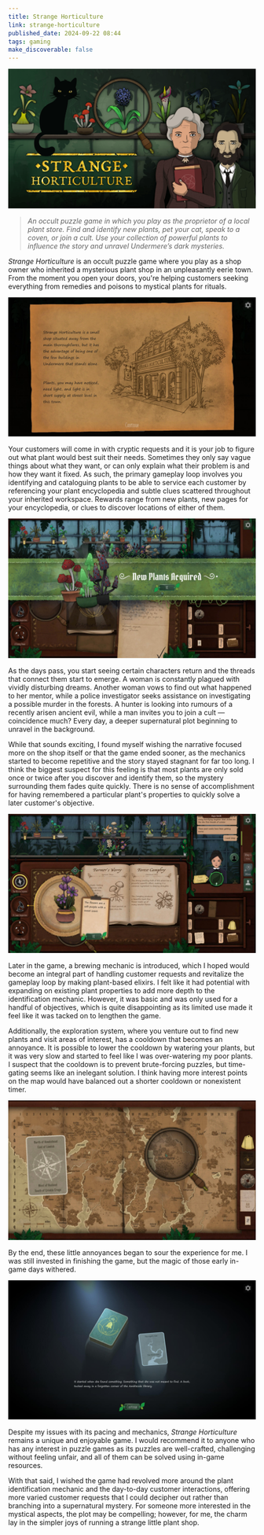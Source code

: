```yaml
---
title: Strange Horticulture
link: strange-horticulture
published_date: 2024-09-22 08:44
tags: gaming
make_discoverable: false
---
```


![](/images/strange-horticulture_00.png)

> *An occult puzzle game in which you play as the proprietor of a local plant store. Find and identify new plants, pet your cat, speak to a coven, or join a cult. Use your collection of powerful plants to influence the story and unravel Undermere’s dark mysteries.*

*Strange Horticulture* is an occult puzzle game where you play as a shop owner who inherited a mysterious plant shop in an unpleasantly eerie town. From the moment you open your doors, you're helping customers seeking everything from remedies and poisons to mystical plants for rituals.

![](/images/strange-horticulture_01.png)

Your customers will come in with cryptic requests and it is your job to figure out what plant would best suit their needs. Sometimes they only say vague things about what they want, or can only explain what their problem is and how they want it fixed. As such, the primary gameplay loop involves you identifying and cataloguing plants to be able to service each customer by referencing your plant encyclopedia and subtle clues scattered throughout your inherited workspace. Rewards range from new plants, new pages for your encyclopedia, or clues to discover locations of either of them.

![](/images/strange-horticulture_02.png)

As the days pass, you start seeing certain characters return and the threads that connect them start to emerge. A woman is constantly plagued with vividly disturbing dreams. Another woman vows to find out what happened to her mentor, while a police investigator seeks assistance on investigating a possible murder in the forests. A hunter is looking into rumours of a recently arisen ancient evil, while a man invites you to join a cult — coincidence much? Every day, a deeper supernatural plot beginning to unravel in the background.

While that sounds exciting, I found myself wishing the narrative focused more on the shop itself or that the game ended sooner, as the mechanics started to become repetitive and the story stayed stagnant for far too long. I think the biggest suspect for this feeling is that most plants are only sold once or twice after you discover and identify them, so the mystery surrounding them fades quite quickly. There is no sense of accomplishment for having remembered a particular plant's properties to quickly solve a later customer's objective.

![](/images/strange-horticulture_03.png)

Later in the game, a brewing mechanic is introduced, which I hoped would become an integral part of handling customer requests and revitalize the gameplay loop by making plant-based elixirs. I felt like it had potential with expanding on existing plant properties to add more depth to the identification mechanic. However, it was basic and was only used for a handful of objectives, which is quite disappointing as its limited use made it feel like it was tacked on to lengthen the game.

Additionally, the exploration system, where you venture out to find new plants and visit areas of interest, has a cooldown that becomes an annoyance. It is possible to lower the cooldown by watering your plants, but it was very slow and started to feel like I was over-watering my poor plants. I suspect that the cooldown is to prevent brute-forcing puzzles, but time-gating seems like an inelegant solution. I think having more interest points on the map would have balanced out a shorter cooldown or nonexistent timer.

![](/images/strange-horticulture_04.png)

By the end, these little annoyances began to sour the experience for me. I was still invested in finishing the game, but the magic of those early in-game days withered.

![](/images/strange-horticulture_05.png)

Despite my issues with its pacing and mechanics, *Strange Horticulture* remains a unique and enjoyable game. I would recommend it to anyone who has any interest in puzzle games as its puzzles are well-crafted, challenging without feeling unfair, and all of them can be solved using in-game resources. 

With that said, I wished the game had revolved more around the plant identification mechanic and the day-to-day customer interactions, offering more varied customer requests that I could decipher out rather than branching into a supernatural mystery. For someone more interested in the mystical aspects, the plot may be compelling; however, for me, the charm lay in the simpler joys of running a strange little plant shop.
